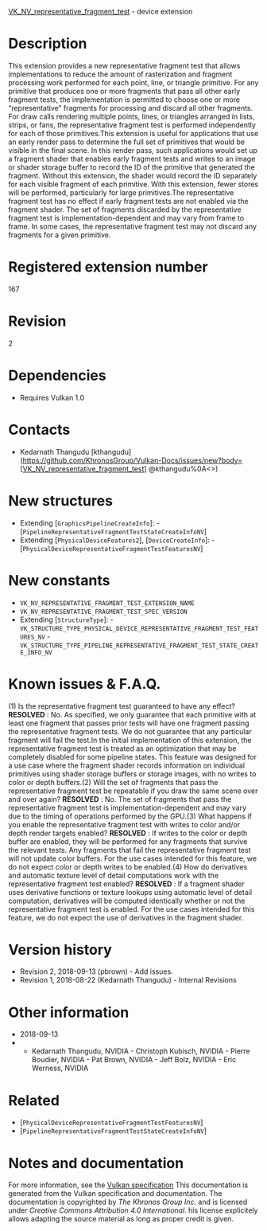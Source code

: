 [VK_NV_representative_fragment_test](https://www.khronos.org/registry/vulkan/specs/1.3-extensions/man/html/VK_NV_representative_fragment_test.html) - device extension

# Description
This extension provides a new representative fragment test that allows
implementations to reduce the amount of rasterization and fragment
processing work performed for each point, line, or triangle primitive.
For any primitive that produces one or more fragments that pass all other
early fragment tests, the implementation is permitted to choose one or more
“representative” fragments for processing and discard all other fragments.
For draw calls rendering multiple points, lines, or triangles arranged in
lists, strips, or fans, the representative fragment test is performed
independently for each of those primitives.This extension is useful for applications that use an early render pass to
determine the full set of primitives that would be visible in the final
scene.
In this render pass, such applications would set up a fragment shader that
enables early fragment tests and writes to an image or shader storage buffer
to record the ID of the primitive that generated the fragment.
Without this extension, the shader would record the ID separately for each
visible fragment of each primitive.
With this extension, fewer stores will be performed, particularly for large
primitives.The representative fragment test has no effect if early fragment tests are
not enabled via the fragment shader.
The set of fragments discarded by the representative fragment test is
implementation-dependent and may vary from frame to frame.
In some cases, the representative fragment test may not discard any
fragments for a given primitive.

# Registered extension number
167

# Revision
2

# Dependencies
- Requires Vulkan 1.0

# Contacts
- Kedarnath Thangudu [kthangudu](https://github.com/KhronosGroup/Vulkan-Docs/issues/new?body=[VK_NV_representative_fragment_test] @kthangudu%0A<<Here describe the issue or question you have about the VK_NV_representative_fragment_test extension>>)

# New structures
- Extending [`GraphicsPipelineCreateInfo`]:  - [`PipelineRepresentativeFragmentTestStateCreateInfoNV`] 
- Extending [`PhysicalDeviceFeatures2`], [`DeviceCreateInfo`]:  - [`PhysicalDeviceRepresentativeFragmentTestFeaturesNV`]

# New constants
- `VK_NV_REPRESENTATIVE_FRAGMENT_TEST_EXTENSION_NAME`
- `VK_NV_REPRESENTATIVE_FRAGMENT_TEST_SPEC_VERSION`
- Extending [`StructureType`]:  - `VK_STRUCTURE_TYPE_PHYSICAL_DEVICE_REPRESENTATIVE_FRAGMENT_TEST_FEATURES_NV`  - `VK_STRUCTURE_TYPE_PIPELINE_REPRESENTATIVE_FRAGMENT_TEST_STATE_CREATE_INFO_NV`

# Known issues & F.A.Q.
(1) Is the representative fragment test guaranteed to have any effect? **RESOLVED** : No.
As specified, we only guarantee that each primitive with at least one
fragment that passes prior tests will have one fragment passing the
representative fragment tests.
We do not guarantee that any particular fragment will fail the test.In the initial implementation of this extension, the representative fragment
test is treated as an optimization that may be completely disabled for some
pipeline states.
This feature was designed for a use case where the fragment shader records
information on individual primitives using shader storage buffers or storage
images, with no writes to color or depth buffers.(2) Will the set of fragments that pass the representative fragment test be
repeatable if you draw the same scene over and over again? **RESOLVED** : No.
The set of fragments that pass the representative fragment test is
implementation-dependent and may vary due to the timing of operations
performed by the GPU.(3) What happens if you enable the representative fragment test with writes
to color and/or depth render targets enabled? **RESOLVED** : If writes to the color or depth buffer are enabled, they will be
performed for any fragments that survive the relevant tests.
Any fragments that fail the representative fragment test will not update
color buffers.
For the use cases intended for this feature, we do not expect color or depth
writes to be enabled.(4) How do derivatives and automatic texture level of detail computations
work with the representative fragment test enabled? **RESOLVED** : If a fragment shader uses derivative functions or texture
lookups using automatic level of detail computation, derivatives will be
computed identically whether or not the representative fragment test is
enabled.
For the use cases intended for this feature, we do not expect the use of
derivatives in the fragment shader.

# Version history
- Revision 2, 2018-09-13 (pbrown)  - Add issues. 
- Revision 1, 2018-08-22 (Kedarnath Thangudu)  - Internal Revisions

# Other information
* 2018-09-13
*   - Kedarnath Thangudu, NVIDIA  - Christoph Kubisch, NVIDIA  - Pierre Boudier, NVIDIA  - Pat Brown, NVIDIA  - Jeff Bolz, NVIDIA  - Eric Werness, NVIDIA

# Related
- [`PhysicalDeviceRepresentativeFragmentTestFeaturesNV`]
- [`PipelineRepresentativeFragmentTestStateCreateInfoNV`]

# Notes and documentation
For more information, see the [Vulkan specification](https://www.khronos.org/registry/vulkan/specs/1.3-extensions/html/vkspec.html)
This documentation is generated from the Vulkan specification and documentation.
The documentation is copyrighted by *The Khronos Group Inc.* and is licensed under *Creative Commons Attribution 4.0 International*.
his license explicitely allows adapting the source material as long as proper credit is given.
        